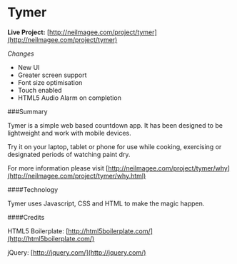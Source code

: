 Tymer
=====

**Live Project:** [http://neilmagee.com/project/tymer](http://neilmagee.com/project/tymer)

*Changes*

- New UI
- Greater screen support
- Font size optimisation
- Touch enabled
- HTML5 Audio Alarm on completion

###Summary

Tymer is a simple web based countdown app. It has been designed to be lightweight and work with mobile devices.

Try it on your laptop, tablet or phone for use while cooking, exercising or designated periods of watching paint dry.

For more information please visit [http://neilmagee.com/project/tymer/why](http://neilmagee.com/project/tymer/why.html)

####Technology

Tymer uses Javascript, CSS and HTML to make the magic happen.

####Credits

HTML5 Boilerplate: [http://html5boilerplate.com/](http://html5boilerplate.com/)

jQuery: [http://jquery.com/](http://jquery.com/)